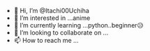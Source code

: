 - 👋 Hi, I’m @Itachi00Uchiha
- 👀 I’m interested in ...anime
- 🌱 I’m currently learning ...python..beginner😥
- 💞️ I’m looking to collaborate on ...
- 📫 How to reach me ...

<!---
Itachi00Uchiha/Itachi00Uchiha is a ✨ special ✨ repository because its `README.md` (this file) appears on your GitHub profile.
You can click the Preview link to take a look at your changes.
--->
